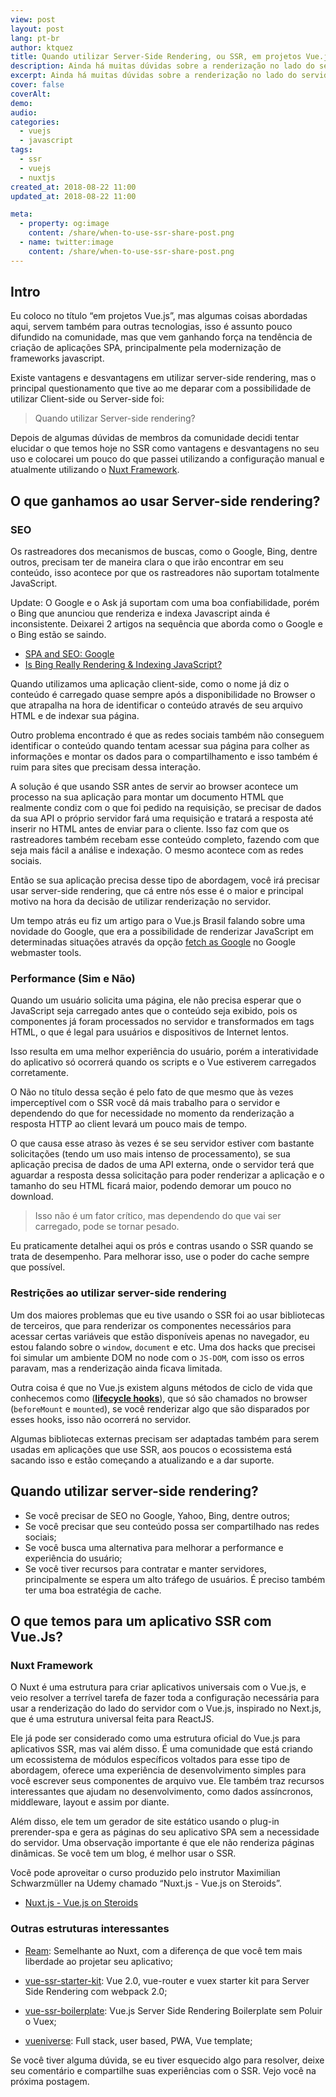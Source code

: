 ```yaml
---
view: post
layout: post
lang: pt-br
author: ktquez
title: Quando utilizar Server-Side Rendering, ou SSR, em projetos Vue.js
description: Ainda há muitas dúvidas sobre a renderização no lado do servidor (SSR) e quando usá-lo. Há alguns pontos que abordaremos neste artigo e conheça o Nuxt.js
excerpt: Ainda há muitas dúvidas sobre a renderização no lado do servidor (SSR) e quando usá-lo. Há alguns pontos que abordaremos neste artigo.
cover: false
coverAlt: 
demo: 
audio: 
categories:
  - vuejs
  - javascript
tags: 
  - ssr
  - vuejs
  - nuxtjs
created_at: 2018-08-22 11:00
updated_at: 2018-08-22 11:00

meta:
  - property: og:image
    content: /share/when-to-use-ssr-share-post.png
  - name: twitter:image
    content: /share/when-to-use-ssr-share-post.png
---
```


## Intro

Eu coloco no título “em projetos Vue.js”, mas algumas coisas abordadas aqui, servem também para outras tecnologias, isso é assunto pouco difundido na comunidade, mas que vem ganhando força na tendência de criação de aplicações SPA, principalmente pela modernização de frameworks javascript.

Existe vantagens e desvantagens em utilizar server-side rendering, mas o principal questionamento que tive ao me deparar com a possibilidade de utilizar Client-side ou Server-side foi:

> Quando utilizar Server-side rendering?

Depois de algumas dúvidas de membros da comunidade decidi tentar elucidar o que temos hoje no SSR como vantagens e desvantagens no seu uso e colocarei um pouco do que passei utilizando a configuração manual e atualmente utilizando o [Nuxt Framework](https://nuxtjs.org/).

## O que ganhamos ao usar Server-side rendering?

### SEO

Os rastreadores dos mecanismos de buscas, como o Google, Bing, dentre outros, precisam ter de maneira clara o que irão encontrar em seu conteúdo, isso acontece por que os rastreadores não suportam totalmente JavaScript.

Update: O Google e o Ask já suportam com uma boa confiabilidade, porém o Bing que anunciou que renderiza e indexa Javascript ainda é inconsistente. Deixarei 2 artigos na sequência que aborda como o Google e o Bing estão se saindo.

- [SPA and SEO: Google](https://medium.com/@l.mugnaini/spa-and-seo-is-googlebot-able-to-render-a-single-page-application-1f74e706ab11)
- [Is Bing Really Rendering & Indexing JavaScript?](https://www.screamingfrog.co.uk/bing-javascript/)

Quando utilizamos uma aplicação client-side, como o nome já diz o conteúdo é carregado quase sempre após a disponibilidade no Browser o que atrapalha na hora de identificar o conteúdo através de seu arquivo HTML e de indexar sua página.

Outro problema encontrado é que as redes sociais também não conseguem identificar o conteúdo quando tentam acessar sua página para colher as informações e montar os dados para o compartilhamento e isso também é ruim para sites que precisam dessa interação.

A solução é que usando SSR antes de servir ao browser acontece um processo na sua aplicação para montar um documento HTML que realmente condiz com o que foi pedido na requisição, se precisar de dados da sua API o próprio servidor fará uma requisição e tratará a resposta até inserir no HTML antes de enviar para o cliente. Isso faz com que os rastreadores também recebam esse conteúdo completo, fazendo com que seja mais fácil a análise e indexação. O mesmo acontece com as redes sociais.

Então se sua aplicação precisa desse tipo de abordagem, você irá precisar usar server-side rendering, que cá entre nós esse é o maior e principal motivo na hora da decisão de utilizar renderização no servidor.

Um tempo atrás eu fiz um artigo para o Vue.js Brasil falando sobre uma novidade do Google, que era a possibilidade de renderizar JavaScript em determinadas situações através da opção [fetch as Google](https://support.google.com/webmasters/answer/6066468?hl=pt-BR) no Google webmaster tools.

### Performance (Sim e Não)

<lazy-load tag="img" :data="{ src: 'https://cdn-images-1.medium.com/max/800/0*UrnK8nheUSFEyvmn.gif' }" />

Quando um usuário solicita uma página, ele não precisa esperar que o JavaScript seja carregado antes que o conteúdo seja exibido, pois os componentes já foram processados ​​no servidor e transformados em tags HTML, o que é legal para usuários e dispositivos de Internet lentos. 

Isso resulta em uma melhor experiência do usuário, porém a interatividade do aplicativo só ocorrerá quando os scripts e o Vue estiverem carregados corretamente.

O Não no título dessa seção é pelo fato de que mesmo que às vezes imperceptível com o SSR você dá mais trabalho para o servidor e dependendo do que for necessidade no momento da renderização a resposta HTTP ao client levará um pouco mais de tempo.

O que causa esse atraso às vezes é se seu servidor estiver com bastante solicitações (tendo um uso mais intenso de processamento), se sua aplicação precisa de dados de uma API externa, onde o servidor terá que aguardar a resposta dessa solicitação para poder renderizar a aplicação e o tamanho do seu HTML ficará maior, podendo demorar um pouco no download.

> Isso não é um fator crítico, mas dependendo do que vai ser carregado, pode se tornar pesado.

Eu praticamente detalhei aqui os prós e contras usando o SSR quando se trata de desempenho. Para melhorar isso, use o poder do cache sempre que possível.

### Restrições ao utilizar server-side rendering

Um dos maiores problemas que eu tive usando o SSR foi ao usar bibliotecas de terceiros, que para renderizar os componentes necessários para acessar certas variáveis ​​que estão disponíveis apenas no navegador, eu estou falando sobre o `window`, `document` e etc. Uma dos hacks que precisei foi simular um ambiente DOM no node com o  `JS-DOM`, com isso os erros paravam, mas a renderização ainda ficava limitada.

Outra coisa é que no Vue.js existem alguns métodos de ciclo de vida que conhecemos como ([**lifecycle hooks**](https://br.vuejs.org/v2/guide/instance.html#Diagrama-do-Ciclo-de-Vida)), que só são chamados no browser (`beforeMount` e `mounted`), se você renderizar algo que são disparados por esses hooks, isso não ocorrerá no servidor.

Algumas bibliotecas externas precisam ser adaptadas também para serem usadas em aplicações que use SSR, aos poucos o ecossistema está sacando isso e estão começando a atualizando e a dar suporte.

## Quando utilizar server-side rendering?

- Se você precisar de SEO no Google, Yahoo, Bing, dentre outros;
- Se você precisar que seu conteúdo possa ser compartilhado nas redes sociais;
- Se você busca uma alternativa para melhorar a performance e experiência do usuário;
- Se você tiver recursos para contratar e manter servidores, principalmente se espera um alto tráfego de usuários. É preciso também ter uma boa estratégia de cache.

## O que temos para um aplicativo SSR com Vue.Js?

### Nuxt Framework

O Nuxt é uma estrutura para criar aplicativos universais com o Vue.js, e veio resolver a terrível tarefa de fazer toda a configuração necessária para usar a renderização do lado do servidor com o Vue.js, inspirado no Next.js, que é uma estrutura universal feita para ReactJS.

Ele já pode ser considerado como uma estrutura oficial do Vue.js para aplicativos SSR, mas vai além disso. É uma comunidade que está criando um ecossistema de módulos específicos voltados para esse tipo de abordagem, oferece uma experiência de desenvolvimento simples para você escrever seus componentes de arquivo vue. Ele também traz recursos interessantes que ajudam no desenvolvimento, como dados assíncronos, middleware, layout e assim por diante.

Além disso, ele tem um gerador de site estático usando o plug-in prerender-spa e gera as páginas do seu aplicativo SPA sem a necessidade do servidor. Uma observação importante é que ele não renderiza páginas dinâmicas. Se você tem um blog, é melhor usar o SSR.

Você pode aproveitar o curso produzido pelo instrutor Maximilian Schwarzmüller na Udemy chamado “Nuxt.js - Vue.js on Steroids”.

- [Nuxt.js - Vue.js on Steroids](http://bit.ly/nuxtjs-udemy)

### Outras estruturas interessantes

- [Ream](https://github.com/ream/ream): Semelhante ao Nuxt, com a diferença de que você tem mais liberdade ao projetar seu aplicativo;

- [vue-ssr-starter-kit](https://github.com/doabit/vue-ssr-starter-kit): Vue 2.0, vue-router e vuex starter kit para Server Side Rendering com webpack 2.0;

- [vue-ssr-boilerplate](https://github.com/fenivana/vue-ssr-boilerplate): Vue.js Server Side Rendering Boilerplate sem Poluir o Vuex;

- [vueniverse](https://github.com/rlindskog/vueniverse): Full stack, user based, PWA, Vue template;

<lazy-load 
  tag="img" 
  :data="{ src: 'https://cdn-images-1.medium.com/max/800/0*eZAqkumudkGfDtwn.gif' }" />

Se você tiver alguma dúvida, se eu tiver esquecido algo para resolver, deixe seu comentário e compartilhe suas experiências com o SSR. Vejo você na próxima postagem.